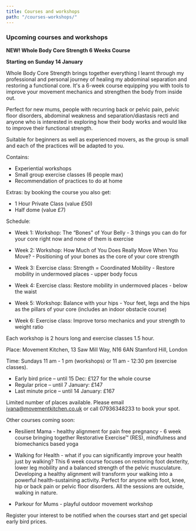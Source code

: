 ```yaml
---
title: Courses and workshops
path: "/courses-workshops/"
---
```


### Upcoming courses and workshops

**NEW! Whole Body Core Strength 6 Weeks Course**

**Starting on Sunday 14 January**

Whole Body Core Strength brings together everything I learnt through my professional and personal journey of healing my abdominal separation and restoring a functional core. It's a 6-week course equipping you with tools to improve your movement mechanics and strengthen the body from inside out.

Perfect for new mums, people with recurring back or pelvic pain, pelvic floor disorders, abdominal weakness and separation/diastasis recti and anyone who is interested in exploring how their body works and would like to improve their functional strength.

Suitable for beginners as well as experienced movers, as the group is small and each of the practices will be adapted to you.

Contains:

* Experiential workshops
* Small group exercise classes (6 people max)
* Recommendation of practices to do at home

Extras: by booking the course you also get:

* 1 Hour Private Class (value £50)
* Half dome (value £7)

Schedule:

* Week 1: Workshop: The “Bones" of Your Belly - 3 things you can do for your core right now and none of them is exercise

* Week 2: Workshop: How Much of You Does Really Move When You Move? - Positioning of your bones as the core of your core strength

* Week 3: Exercise class: Strength = Coordinated Mobility - Restore mobility in undermoved places - upper body focus 

* Week 4: Exercise class: Restore mobility in undermoved places - below the waist 

* Week 5: Workshop: Balance with your hips - Your feet, legs and the hips as the pillars of your core (includes an indoor obstacle course)

* Week 6: Exercise class: Improve torso mechanics and your strength to weight ratio

Each workshop is 2 hours long and exercise classes 1.5 hour.

Place: Movement Kitchen, 13 Saw Mill Way, N16 6AN Stamford Hill, London

Time: Sundays 11 am - 1 pm (workshops) or 11 am - 12:30 pm (exercise classes).

* Early bird price – until 15 Dec: £127 for the whole course
* Regular price – until 7 January: £147
* Last minute price – until 14 January: £167

Limited number of places available. Please email ivana@movementkitchen.co.uk or call 07936348233 to book your spot. 


Other courses coming soon:

* Resilient Mama - healthy alignment for pain free pregnancy - 6 week course bringing together Restorative Exercise™ (RES), mindfulness and biomechanics based yoga 

* Walking for Health - what if you can significantly improve your health just by walking? This 6 week course focuses on restoring foot dexterity, lower leg mobility and a balanced strength of the pelvic musculature. Developing a healthy alignment will transform your walking into a powerful health-sustaining activity. Perfect for anyone with foot, knee, hip or back pain or pelvic floor disorders. All the sessions are outside, walking in nature.

* Parkour for Mums - playful outdoor movement workshop

Register your interest to be notified when the courses start and get special early bird prices.